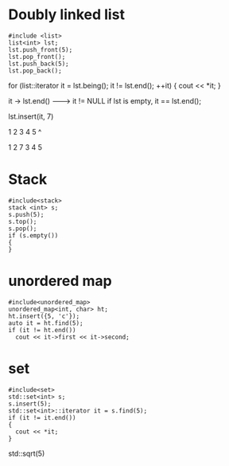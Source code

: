 # Doubly linked list
```
#include <list>
list<int> lst;
lst.push_front(5);
lst.pop_front();
lst.push_back(5);
lst.pop_back();
```
for (list<int>::iterator it = lst.being(); it != lst.end(); ++it)
{
  cout << *it;
}

it -> lst.end() ---> it != NULL
if lst is empty, it == lst.end();

lst.insert(it, 7)

1 2 3 4 5
    ^

1 2 7 3 4 5

# Stack
```
#include<stack>
stack <int> s;
s.push(5);
s.top();
s.pop();
if (s.empty())
{
}
```
# unordered map
```
#include<unordered_map>
unordered_map<int, char> ht;
ht.insert({5, 'c'});
auto it = ht.find(5);
if (it != ht.end())
  cout << it->first << it->second;
```

# set
```
#include<set>
std::set<int> s;
s.insert(5);
std::set<int>::iterator it = s.find(5);
if (it != it.end())
{
  cout << *it;
}
```

std::sqrt(5)
